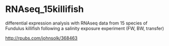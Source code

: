 # RNAseq_15killifish
differential expression analysis with RNAseq data from 15 species of Fundulus killifish following a salinity exposure experiment (FW, BW, transfer)

http://rpubs.com/johnsolk/368463
